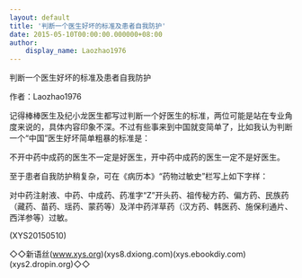 ```yaml
---
layout: default
title: '判断一个医生好坏的标准及患者自我防护'
date: 2015-05-10T00:00:00.000000+08:00
author:
    display_name: Laozhao1976
---
```


判断一个医生好坏的标准及患者自我防护

作者：Laozhao1976

记得棒棒医生及纪小龙医生都写过判断一个好医生的标准，两位可能是站在专业角度来说的，具体内容印象不深。不过有些事来到中国就变简单了，比如我认为判断一个“中国”医生好坏简单粗暴的标准是：

不开中药中成药的医生不一定是好医生，开中药中成药的医生一定不是好医生。

至于患者自我防护稍复杂，可在《病历本》“药物过敏史”栏写上如下字样：

对中药注射液、中药、中成药、药准字“Z”开头药、祖传秘方药、偏方药、民族药（藏药、苗药、瑶药、蒙药等）及洋中药洋草药（汉方药、韩医药、施保利通片、西洋参等）过敏。

(XYS20150510)

◇◇新语丝(www.xys.org)(xys8.dxiong.com)(xys.ebookdiy.com)(xys2.dropin.org)◇◇

